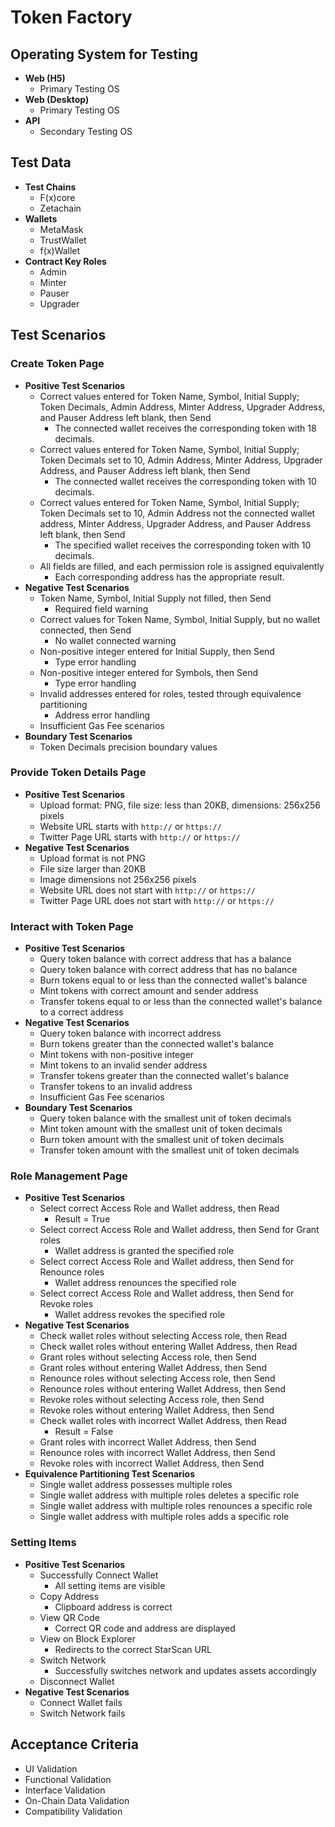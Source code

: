 # Token Factory

## Operating System for Testing
- **Web (H5)**
  - Primary Testing OS
- **Web (Desktop)**
  - Primary Testing OS
- **API**
  - Secondary Testing OS

## Test Data
- **Test Chains**
  - F(x)core
  - Zetachain
- **Wallets**
  - MetaMask
  - TrustWallet
  - f(x)Wallet
- **Contract Key Roles**
  - Admin
  - Minter
  - Pauser
  - Upgrader

## Test Scenarios

### Create Token Page
- **Positive Test Scenarios**
  - Correct values entered for Token Name, Symbol, Initial Supply; Token Decimals, Admin Address, Minter Address, Upgrader Address, and Pauser Address left blank, then Send
    - The connected wallet receives the corresponding token with 18 decimals.
  - Correct values entered for Token Name, Symbol, Initial Supply; Token Decimals set to 10, Admin Address, Minter Address, Upgrader Address, and Pauser Address left blank, then Send
    - The connected wallet receives the corresponding token with 10 decimals.
  - Correct values entered for Token Name, Symbol, Initial Supply; Token Decimals set to 10, Admin Address not the connected wallet address, Minter Address, Upgrader Address, and Pauser Address left blank, then Send
    - The specified wallet receives the corresponding token with 10 decimals.
  - All fields are filled, and each permission role is assigned equivalently
    - Each corresponding address has the appropriate result.
- **Negative Test Scenarios**
  - Token Name, Symbol, Initial Supply not filled, then Send
    - Required field warning
  - Correct values for Token Name, Symbol, Initial Supply, but no wallet connected, then Send
    - No wallet connected warning
  - Non-positive integer entered for Initial Supply, then Send
    - Type error handling
  - Non-positive integer entered for Symbols, then Send
    - Type error handling
  - Invalid addresses entered for roles, tested through equivalence partitioning
    - Address error handling
  - Insufficient Gas Fee scenarios
- **Boundary Test Scenarios**
  - Token Decimals precision boundary values

### Provide Token Details Page
- **Positive Test Scenarios**
  - Upload format: PNG, file size: less than 20KB, dimensions: 256x256 pixels
  - Website URL starts with `http://` or `https://`
  - Twitter Page URL starts with `http://` or `https://`
- **Negative Test Scenarios**
  - Upload format is not PNG
  - File size larger than 20KB
  - Image dimensions not 256x256 pixels
  - Website URL does not start with `http://` or `https://`
  - Twitter Page URL does not start with `http://` or `https://`

### Interact with Token Page
- **Positive Test Scenarios**
  - Query token balance with correct address that has a balance
  - Query token balance with correct address that has no balance
  - Burn tokens equal to or less than the connected wallet's balance
  - Mint tokens with correct amount and sender address
  - Transfer tokens equal to or less than the connected wallet's balance to a correct address
- **Negative Test Scenarios**
  - Query token balance with incorrect address
  - Burn tokens greater than the connected wallet's balance
  - Mint tokens with non-positive integer
  - Mint tokens to an invalid sender address
  - Transfer tokens greater than the connected wallet's balance
  - Transfer tokens to an invalid address
  - Insufficient Gas Fee scenarios
- **Boundary Test Scenarios**
  - Query token balance with the smallest unit of token decimals
  - Mint token amount with the smallest unit of token decimals
  - Burn token amount with the smallest unit of token decimals
  - Transfer token amount with the smallest unit of token decimals

### Role Management Page
- **Positive Test Scenarios**
  - Select correct Access Role and Wallet address, then Read
    - Result = True
  - Select correct Access Role and Wallet address, then Send for Grant roles
    - Wallet address is granted the specified role
  - Select correct Access Role and Wallet address, then Send for Renounce roles
    - Wallet address renounces the specified role
  - Select correct Access Role and Wallet address, then Send for Revoke roles
    - Wallet address revokes the specified role
- **Negative Test Scenarios**
  - Check wallet roles without selecting Access role, then Read
  - Check wallet roles without entering Wallet Address, then Read
  - Grant roles without selecting Access role, then Send
  - Grant roles without entering Wallet Address, then Send
  - Renounce roles without selecting Access role, then Send
  - Renounce roles without entering Wallet Address, then Send
  - Revoke roles without selecting Access role, then Send
  - Revoke roles without entering Wallet Address, then Send
  - Check wallet roles with incorrect Wallet Address, then Read
    - Result = False
  - Grant roles with incorrect Wallet Address, then Send
  - Renounce roles with incorrect Wallet Address, then Send
  - Revoke roles with incorrect Wallet Address, then Send
- **Equivalence Partitioning Test Scenarios**
  - Single wallet address possesses multiple roles
  - Single wallet address with multiple roles deletes a specific role
  - Single wallet address with multiple roles renounces a specific role
  - Single wallet address with multiple roles adds a specific role

### Setting Items
- **Positive Test Scenarios**
  - Successfully Connect Wallet
    - All setting items are visible
  - Copy Address
    - Clipboard address is correct
  - View QR Code
    - Correct QR code and address are displayed
  - View on Block Explorer
    - Redirects to the correct StarScan URL
  - Switch Network
    - Successfully switches network and updates assets accordingly
  - Disconnect Wallet
- **Negative Test Scenarios**
  - Connect Wallet fails
  - Switch Network fails

## Acceptance Criteria
- UI Validation
- Functional Validation
- Interface Validation
- On-Chain Data Validation
- Compatibility Validation